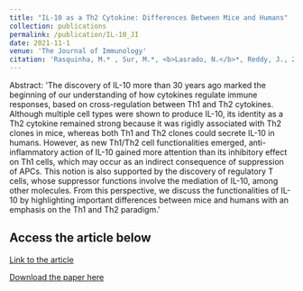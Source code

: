 ```yaml
---
title: "IL-10 as a Th2 Cytokine: Differences Between Mice and Humans"
collection: publications
permalink: /publication/IL-10_JI
date: 2021-11-1
venue: 'The Journal of Immunology'
citation: 'Rasquinha, M.* , Sur, M.*, <b>Lasrado, N.</b>*, Reddy, J., 2021. IL-10 as a Th2 Cytokine: Differences Between Mice and Humans. The Journal of Immunology, 2021, 207 (9) 2205-2215. * equal first authors'
---
```


Abstract:
'The discovery of IL-10 more than 30 years ago marked the beginning of our understanding of how cytokines regulate immune responses, based on cross-regulation between Th1 and Th2 cytokines. Although multiple cell types were shown to produce IL-10, its identity as a Th2 cytokine remained strong because it was rigidly associated with Th2 clones in mice, whereas both Th1 and Th2 clones could secrete IL-10 in humans. However, as new Th1/Th2 cell functionalities emerged, anti-inflammatory action of IL-10 gained more attention than its inhibitory effect on Th1 cells, which may occur as an indirect consequence of suppression of APCs. This notion is also supported by the discovery of regulatory T cells, whose suppressor functions involve the mediation of IL-10, among other molecules. From this perspective, we discuss the functionalities of IL-10 by highlighting important differences between mice and humans with an emphasis on the Th1 and Th2 paradigm.' 

Access the article below
----
[Link to the article](https://www.jimmunol.org/content/207/9/2205)

[Download the paper here](http://ninaadlasrado.github.io/files/IL-10_JI.pdf)
